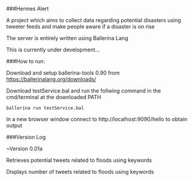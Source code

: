 ###Hermes Alert

A project which aims to collect data regarding potential disasters using tweeter feeds and make people aware if a disaster is on rise

The server is entirely written using Ballerina Lang

This is currently under development...


###How to run:

Download and setup ballerina-tools 0.90 from https://ballerinalang.org/downloads/

Download testService.bal and run the follwing command in the cmd/terminal at the downloaded PATH

``ballerina run testService.bal``

In a new browser window connect to http://localhost:9090/hello to obtain output 


###Version Log

~Version 0.01a

Retrieves potential tweets related to floods using keywords

Displays number of tweets related to floods using keywords 
